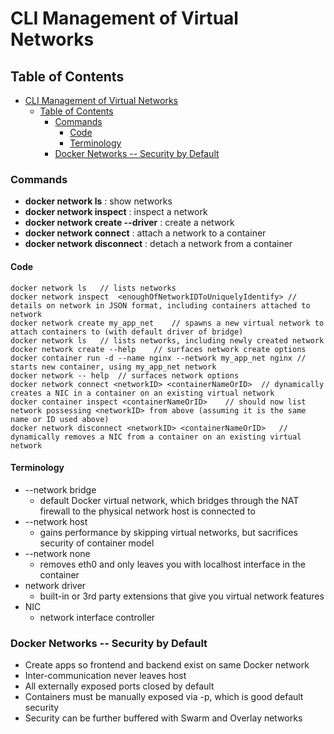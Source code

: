 # CLI Management of Virtual Networks

## Table of Contents
- [CLI Management of Virtual Networks](#cli-management-of-virtual-networks)
	- [Table of Contents](#table-of-contents)
		- [Commands](#commands)
			- [Code](#code)
			- [Terminology](#terminology)
		- [Docker Networks -- Security by Default](#docker-networks----security-by-default)
	
### Commands
- **docker network ls** : show networks
- **docker network inspect** : inspect a network
- **docker network create --driver** : create a network
- **docker network connect** : attach a network to a container
- **docker network disconnect** : detach a network from a container
#### Code
```
docker network ls	// lists networks
docker network inspect	<enoughOfNetworkIDToUniquelyIdentify> // details on network in JSON format, including containers attached to network
docker network create my_app_net	// spawns a new virtual network to attach containers to (with default driver of bridge)
docker network ls	// lists networks, including newly created network
docker network create --help	// surfaces network create options
docker container run -d --name nginx --network my_app_net nginx	// starts new container, using my_app_net network
docker network -- help	// surfaces network options
docker network connect <networkID> <containerNameOrID>	// dynamically creates a NIC in a container on an existing virtual network
docker container inspect <containerNameOrID>	// should now list network possessing <networkID> from above (assuming it is the same name or ID used above)
docker network disconnect <networkID> <containerNameOrID>	// dynamically removes a NIC from a container on an existing virtual network
```
#### Terminology
- --network bridge
	* default Docker virtual network, which bridges through the NAT firewall to the physical network host is connected to
- --network host
	* gains performance by skipping virtual networks, but sacrifices security of container model
- --network none
	* removes eth0 and only leaves you with localhost interface in the container
- network driver
	* built-in or 3rd party extensions that give you virtual network features
- NIC
	* network interface controller
### Docker Networks -- Security by Default
- Create apps so frontend and backend exist on same Docker network
- Inter-communication never leaves host
- All externally exposed ports closed by default
- Containers must be manually exposed via -p, which is good default security
- Security can be further buffered with Swarm and Overlay networks
